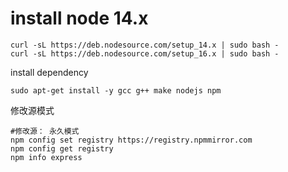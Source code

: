 # install node 14.x

```
curl -sL https://deb.nodesource.com/setup_14.x | sudo bash -
curl -sL https://deb.nodesource.com/setup_16.x | sudo bash -
```

install dependency

```
sudo apt-get install -y gcc g++ make nodejs npm
```

修改源模式

```
#修改源： 永久模式
npm config set registry https://registry.npmmirror.com
npm config get registry
npm info express
```
